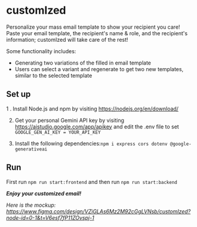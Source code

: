 # customIzed
Personalize your mass email template to show your recipient you care! Paste your email template, the recipient's name & role, and the recipient's information; customIzed will take care of the rest! 

Some functionality includes:
- Generating two variations of the filled in email template
- Users can select a variant and regenerate to get two new templates, similar to the selected template

## Set up
1 . Install Node.js and npm by visiting https://nodejs.org/en/download/
   
2. Get your personal Gemini API key by visiting https://aistudio.google.com/app/apikey and edit the .env file to set `GOOGLE_GEN_AI_KEY = YOUR_API_KEY`

3. Install the following dependencies:```npm i express cors dotenv @google-generativeai```
   
## Run
First run ```npm run start:frontend``` and then run ```npm run start:backend```

***Enjoy your customized email!***


_Here is the mockup: https://www.figma.com/design/VZiGLAs6Mz2M92cGgLVNsb/customIzed?node-id=0-1&t=V6esf7fP11ZOvspj-1_ 
